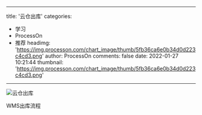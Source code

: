 
---
title: '云仓出库'
categories: 
 - 学习
 - ProcessOn
 - 推荐
headimg: 'https://img.processon.com/chart_image/thumb/5fb36ca6e0b34d0d223c4cd3.png'
author: ProcessOn
comments: false
date: 2022-01-27 10:21:44
thumbnail: 'https://img.processon.com/chart_image/thumb/5fb36ca6e0b34d0d223c4cd3.png'
---

<div>   
<img class="thumb" alt="云仓出库" src="https://img.processon.com/chart_image/thumb/5fb36ca6e0b34d0d223c4cd3.png" referrerpolicy="no-referrer">
<p>WMS出库流程</p>  
</div>
            